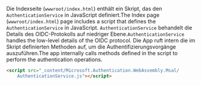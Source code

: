<span data-ttu-id="f70c6-101">Die Indexseite (`wwwroot/index.html`) enthält ein Skript, das den `AuthenticationService` in JavaScript definiert.</span><span class="sxs-lookup"><span data-stu-id="f70c6-101">The Index page (`wwwroot/index.html`) page includes a script that defines the `AuthenticationService` in JavaScript.</span></span> <span data-ttu-id="f70c6-102">`AuthenticationService` behandelt die Details des OIDC-Protokolls auf niedriger Ebene.</span><span class="sxs-lookup"><span data-stu-id="f70c6-102">`AuthenticationService` handles the low-level details of the OIDC protocol.</span></span> <span data-ttu-id="f70c6-103">Die App ruft intern die im Skript definierten Methoden auf, um die Authentifizierungsvorgänge auszuführen.</span><span class="sxs-lookup"><span data-stu-id="f70c6-103">The app internally calls methods defined in the script to perform the authentication operations.</span></span>

```html
<script src="_content/Microsoft.Authentication.WebAssembly.Msal/
    AuthenticationService.js"></script>
```
